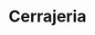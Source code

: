 ---
title: "Cerrajeria"
url: /ciudad-autonoma-de-buenos-aires/cerrajeria-avenida-general-las-heras/
shop: cerrajero
---